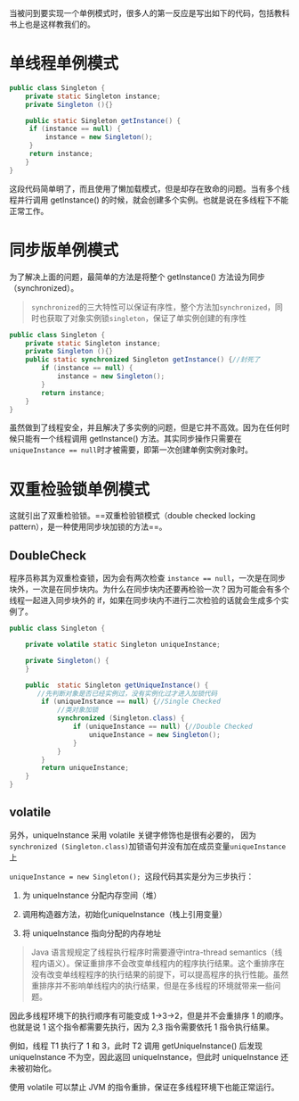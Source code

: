 当被问到要实现一个单例模式时，很多人的第一反应是写出如下的代码，包括教科书上也是这样教我们的。

# 单线程单例模式

```Java
public class Singleton {
    private static Singleton instance;
    private Singleton (){}

    public static Singleton getInstance() {
     if (instance == null) {
         instance = new Singleton();
     }
     return instance;
    }
}
```

这段代码简单明了，而且使用了懒加载模式，但是却存在致命的问题。当有多个线程并行调用 getInstance() 的时候，就会创建多个实例。也就是说在多线程下不能正常工作。

# 同步版单例模式

为了解决上面的问题，最简单的方法是将整个 getInstance() 方法设为同步（synchronized）。

>`synchronized`的三大特性可以保证有序性，整个方法加`synchronized`，同时也获取了对象实例锁`singleton`，保证了单实例创建的有序性
```Java
public class Singleton {
    private static Singleton instance;
    private Singleton (){}
    public static synchronized Singleton getInstance() {//封死了
        if (instance == null) {
            instance = new Singleton();
        }
        return instance;
    }
}
```

虽然做到了线程安全，并且解决了多实例的问题，但是它并不高效。因为在任何时候只能有一个线程调用 getInstance() 方法。其实同步操作只需要在`uniqueInstance == null`时才被需要，即第一次创建单例实例对象时。

# 双重检验锁单例模式

这就引出了双重检验锁。==双重检验锁模式（double checked locking pattern），是一种使用同步块加锁的方法==。
## DoubleCheck
程序员称其为双重检查锁，因为会有两次检查 `instance == null`，一次是在同步块外，一次是在同步块内。为什么在同步块内还要再检验一次？因为可能会有多个线程一起进入同步块外的 if，如果在同步块内不进行二次检验的话就会生成多个实例了。

```Java
public class Singleton {

    private volatile static Singleton uniqueInstance;

    private Singleton() {
    }

    public  static Singleton getUniqueInstance() {
       //先判断对象是否已经实例过，没有实例化过才进入加锁代码
        if (uniqueInstance == null) {//Single Checked
            //类对象加锁
            synchronized (Singleton.class) {
                if (uniqueInstance == null) {//Double Checked
                    uniqueInstance = new Singleton();
                }
            }
        }
        return uniqueInstance;
    }
}
```
## volatile
另外，uniqueInstance 采用 volatile 关键字修饰也是很有必要的， 因为`synchronized (Singleton.class)`加锁语句并没有加在成员变量`uniqueInstance`上 

`uniqueInstance = new Singleton(); `这段代码其实是分为三步执行：

1. 为 uniqueInstance 分配内存空间（堆）
    
2. 调用构造器方法，初始化uniqueInstance（栈上引用变量）
    
3. 将 uniqueInstance 指向分配的内存地址
    

>Java 语言规规定了线程执行程序时需要遵守intra-thread semantics（线程内语义）。保证重排序不会改变单线程内的程序执行结果。这个重排序在没有改变单线程程序的执行结果的前提下，可以提高程序的执行性能。虽然重排序并不影响单线程内的执行结果，但是在多线程的环境就带来一些问题。


因此多线程环境下的执行顺序有可能变成 1->3->2，但是并不会重排序 1 的顺序。也就是说 1 这个指令都需要先执行，因为 2,3 指令需要依托 1 指令执行结果。

例如，线程 T1 执行了 1 和 3，此时 T2 调用 getUniqueInstance() 后发现 uniqueInstance 不为空，因此返回 uniqueInstance，但此时 uniqueInstance 还未被初始化。

使用 volatile 可以禁止 JVM 的指令重排，保证在多线程环境下也能正常运行。